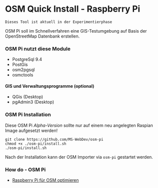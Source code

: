 # OSM Quick Install - Raspberry Pi
```
Dieses Tool ist aktuell in der Experimentierphase
```
OSM Pi soll im Schnellverfahren eine GIS-Testumgebung auf Basis der OpenStreetMap Datenbank erstellen.

### OSM Pi nutzt diese Module
+ PostgreSql 9.4
+ PostGis
+ osm2pgsql
+ osmctools

#### GIS und Verwaltungsprogramme (optional)
+ QGis (Desktop)
+ pgAdmin3 (Desktop)

### OSM Pi Installation

Diese OSM Pi *Alpha-Version* sollte nur auf einem neu angelegten Raspian Image aufgesetzt werden!

```Shell
git clone https://github.com/MS-WebDev/osm-pi
chmod +x ./osm-pi/install.sh
./osm-pi/install.sh
```
Nach der Installation kann der OSM Importer via `osm-pi` gestartet werden. 

### How do - OSM Pi
+ [Raspberry Pi für OSM optimieren](https://github.com/MS-WebDev/osm-pi/wiki/Raspberry-Pi-f%C3%BCr-OSM-optimieren)
